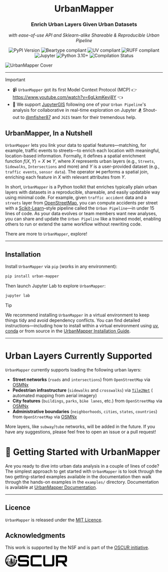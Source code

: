 <div align="center">
   <h1>UrbanMapper</h1>
   <h3>Enrich Urban Layers Given Urban Datasets</h3>
   <p><i>with ease-of-use API and Sklearn-alike Shareable & Reproducible Urban Pipeline</i></p>
   <p>
      <img src="https://img.shields.io/pypi/v/urban-mapper?label=Version&style=for-the-badge" alt="PyPI Version">
      <img src="https://img.shields.io/static/v1?label=Beartype&message=compliant&color=4CAF50&style=for-the-badge&logo=https://avatars.githubusercontent.com/u/63089855?s=48&v=4&logoColor=white" alt="Beartype compliant">
      <img src="https://img.shields.io/static/v1?label=UV&message=compliant&color=2196F3&style=for-the-badge&logo=UV&logoColor=white" alt="UV compliant">
      <img src="https://img.shields.io/static/v1?label=RUFF&message=compliant&color=9C27B0&style=for-the-badge&logo=RUFF&logoColor=white" alt="RUFF compliant">
      <img src="https://img.shields.io/badge/Jupyter-F37626?style=for-the-badge&logo=jupyter&logoColor=white" alt="Jupyter">
      <img src="https://img.shields.io/static/v1?label=Python&message=3.10%2B&color=3776AB&style=for-the-badge&logo=python&logoColor=white" alt="Python 3.10+">
      <img src="https://img.shields.io/github/actions/workflow/status/VIDA-NYU/UrbanMapper/compile.yaml?style=for-the-badge&label=Compilation&logo=githubactions&logoColor=white" alt="Compilation Status">
   </p>
</div>



![UrbanMapper Cover](https://i.imgur.com/hZ2XkrN.png)


___

> [!IMPORTANT]
> - 📹 `UrbanMapper` got its first Model Context Protocol (MCP) 👉https://www.youtube.com/watch?v=6gLkmKevj8Y 👈
> - 🤝 We support [JupyterGIS](https://github.com/geojupyter/jupytergis) following one of your `Urban Pipeline`'s
    analysis for collaborative in real-time exploration on Jupyter 🏂 Shout-out
    to [@mfisher87](https://github.com/mfisher87) and `JGIS` team for their tremendous help.

## UrbanMapper, In a Nutshell

`UrbanMapper` lets you link your data to spatial features—matching, for example, traffic events to streets—to enrich
each location with meaningful, location-based information. Formally, it defines a spatial enrichment
function $f(X, Y) = X \bowtie Y$, where $X$ represents urban layers (e.g., `Streets`, `Sidewalks`, `Intersections` and
more)
and $Y$ is a user-provided dataset (e.g., `traffic events`, `sensor data`). The operator $\bowtie$ performs a spatial
join, enriching each feature in $X$ with relevant attributes from $Y$.

In short, `UrbanMapper` is a Python toolkit that enriches typically plain urban layers with datasets in a reproducible,
shareable, and easily updatable way using minimal code. For example, given `traffic accident` data and a `streets` layer
from [OpenStreetMap](https://www.openstreetmap.org), you can compute accidents per street with
a [Scikit-Learn](https://scikit-learn.org/stable/)–style pipeline called the `Urban Pipeline`—in under 15 lines of code.
As your data evolves or team members want new analyses, you can share and update the `Urban Pipeline` like a trained
model, enabling others to run or extend the same workflow without rewriting code.

There are more to `UrbanMapper`, explore!

---

## Installation

Install `UrbanMapper` via ``pip`` (works in any environment):

 ```bash
 pip install urban-mapper
 ```

Then launch Jupyter Lab to explore `UrbanMapper`:

```bash
jupyter lab
```

> [!TIP]
> We recommend installing `UrbanMapper` in a virtual environment to keep things tidy and avoid dependency conflicts. You
> can find detailed instructions—including how to install within a virtual environment
> using [uv](https://docs.astral.sh/uv/getting-started/installation/), [conda](https://docs.conda.io/projects/conda/en/latest/user-guide/install/index.html)
> or from source in the [UrbanMapper Installation Guide](https://urbanmapper.readthedocs.io/en/latest/getting-started/installation/).

---

# Urban Layers Currently Supported

`UrbanMapper` currently supports loading the following urban layers:

- **Street networks** (`roads` and `intersections`) from `OpenStreetMap`
  via [OSMNx](https://osmnx.readthedocs.io/en/stable/)
- **Pedestrian infrastructure** (`sidewalks` and `crosswalks`) via [`Tile2Net`](https://github.com/VIDA-NYU/tile2net) (
  automated mapping from aerial imagery)
- **City features** (`buildings`, `parks`, `bike lanes`, etc.) from `OpenStreetMap`
  via [OSMNx](https://osmnx.readthedocs.io/en/stable/)
- **Administrative boundaries** (`neighborhoods`, `cities`, `states`, `countries`) from `OpenStreetMap`
  via [OSMNx](https://osmnx.readthedocs.io/en/stable/)

More layers, like `subway`/`tube` networks, will be added in the future. If you have any suggestions, please feel free
to
open an issue or a pull request!

# 🚀 Getting Started with UrbanMapper

Are you ready to dive into urban data analysis in a couple of lines of code? The simplest approach to get started with
`UrbanMapper` is to look
through the two getting-started examples available in the documentation then walk through the hands-on examples in the
`examples/` directory. Documentation is available
at [UrbanMapper Documentation](https://urbanmapper.readthedocs.io/en/latest/).

---

## Licence

`UrbanMapper` is released under the [MIT Licence](./LICENCE).

## Acknowledgments
This work is supported by the NSF and is part of the [OSCUR initiative]([url](https://oscur.org/)).

<img src="docs/public/resources/oscur_logo_black.png" width="200px">